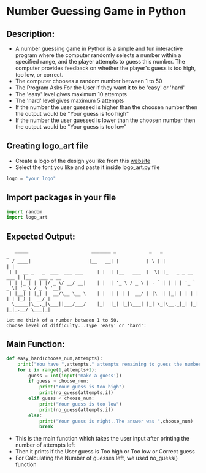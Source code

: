 # **Number Guessing Game in Python**

## **Description**:
* A number guessing game in Python is a simple and fun interactive program where the computer randomly selects a number within a specified range, and the player attempts to guess this number. The computer provides feedback on whether the player's guess is too high, too low, or correct.
* The computer chooses a random number between 1 to 50
* The Program Asks For the User if they want it to be 'easy' or 'hard'
* The 'easy' level gives maximum 10 attempts
* The 'hard' level gives maximum 5 attempts
* If the number the user guessed is higher than the choosen number then the output would be "Your guess is too high"
* If the number the user guessed is lower than the choosen number then the output would be "Your guess is too low"

## Creating logo_art file

* Create a logo of the design you like from this [website](https://patorjk.com/software/taag/#p=display&f=Graffiti&t=Type%20Something%20)
* Select the font you like and paste it inside logo_art.py file

```python
logo = "your logo"
```

## Import packages in your file
```python
import random
import logo_art
```
## Expected Output:
```
   _____                       _______ _            _   _                 _               
  / ____|                     |__   __| |          | \ | |               | |              
 | |  __ _   _  ___  ___ ___     | |  | |__   ___  |  \| |_   _ _ __ ___ | |__   ___ _ __ 
 | | |_ | | | |/ _ \/ __/ __|    | |  | '_ \ / _ \ | . ` | | | | '_ ` _ \| '_ \ / _ \ '__|
 | |__| | |_| |  __/\__ \__ \    | |  | | | |  __/ | |\  | |_| | | | | | | |_) |  __/ |   
  \_____|\__,_|\___||___/___/    |_|  |_| |_|\___| |_| \_|\__,_|_| |_| |_|_.__/ \___|_|   

Let me think of a number between 1 to 50.
Choose level of difficulty...Type 'easy' or 'hard': 
```
## Main Function:
```python
def easy_hard(choose_num,attempts):
    print("You have ",attempts," attempts remaining to guess the number!")
    for i in range(1,attempts+1):
        guess = int(input('make a guess'))
        if guess > choose_num:
            print("Your guess is too high")
            print(no_guess(attempts,i)) 
        elif guess < choose_num:
            print("Your guess is too low")
            print(no_guess(attempts,i))
        else:
            print("Your guess is right..The answer was ",choose_num)
            break
```
* This is the main function which takes the user input after printing the number of attempts left
* Then it prints if the User guess is Too high or Too low or Correct guess
* For Calculating the Number of guesses left, we used no_guess() function



